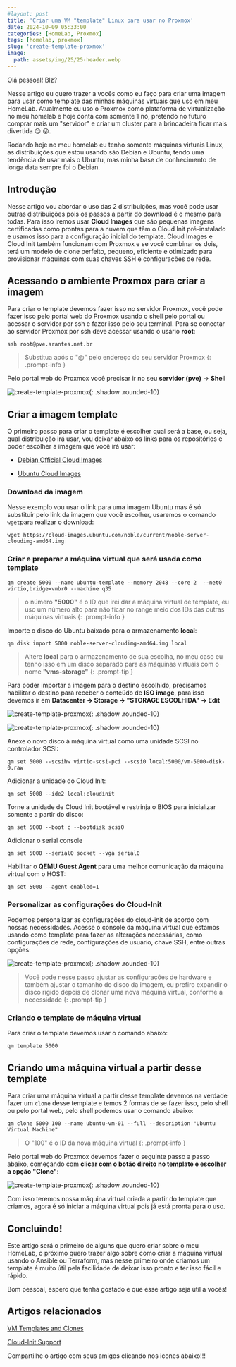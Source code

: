 ```yaml
---
#layout: post
title: 'Criar uma VM "template" Linux para usar no Proxmox' 
date: 2024-10-09 05:33:00
categories: [HomeLab, Proxmox]
tags: [homelab, proxmox]
slug: 'create-template-proxmox'
image:
  path: assets/img/25/25-header.webp
---
```


Olá pessoal! Blz?

Nesse artigo eu quero trazer a vocês como eu faço para criar uma imagem para usar como template das minhas máquinas virtuais que uso em meu HomeLab. Atualmente eu uso o Proxmox como plataforma de virtualização no meu homelab e hoje conta com somente 1 nó, pretendo no futuro comprar mais um "servidor" e criar um cluster para a brincadeira ficar mais divertida 😊 😜.

Rodando hoje no meu homelab eu tenho somente máquinas virtuais Linux, as distribuições que estou usando são Debian e Ubuntu, tendo uma tendência de usar mais o Ubuntu, mas minha base de conhecimento de longa data sempre foi o Debian.

## Introdução

Nesse artigo vou abordar o uso das 2 distribuições, mas você pode usar outras distribuições pois os passos a partir do download é o mesmo para todas. Para isso iremos usar **Cloud Images** que são pequenas imagens certificadas como prontas para a nuvem que têm o Cloud Init pré-instalado e usamos isso para a configuração inicial do template. Cloud Images e Cloud Init também funcionam com Proxmox e se você combinar os dois, terá um modelo de clone perfeito, pequeno, eficiente e otimizado para provisionar máquinas com suas chaves SSH e configurações de rede.

## Acessando o ambiente Proxmox para criar a imagem

Para criar o template devemos fazer isso no servidor Proxmox, você pode fazer isso pelo portal web do Proxmox usando o shell pelo portal ou acessar o servidor por ssh e fazer isso pelo seu terminal. Para se conectar ao servidor Proxmox por ssh deve acessar usando o usário **root**:

```shell
ssh root@pve.arantes.net.br
```

> Substitua após o "@" pelo endereço do seu servidor Proxmox
{: .prompt-info }

Pelo portal web do Proxmox você precisar ir no seu **servidor (pve)** -> **Shell**

![create-template-proxmox](/assets/img/25/01.png){: .shadow .rounded-10}

## Criar a imagem template  

O primeiro passo para criar o template é escolher qual será a base, ou seja, qual distribuição irá usar, vou deixar abaixo os links para os repositórios e poder escolher a imagem que você irá usar:

- <a href="https://cloud.debian.org/images/cloud/" target="_blank">Debian Official Cloud Images</a> 

- <a href="https://cloud-images.ubuntu.com/" target="_blank">Ubuntu Cloud Images</a> 

### Download da imagem

Nesse exemplo vou usar o link para uma imagem Ubuntu mas é só substituir pelo link da imagem que você escolher, usaremos o comando ```wget```para realizar o download:

```shell
wget https://cloud-images.ubuntu.com/noble/current/noble-server-cloudimg-amd64.img
```

### Criar e preparar a máquina virtual que será usada como template

```shell
qm create 5000 --name ubuntu-template --memory 2048 --core 2  --net0 virtio,bridge=vmbr0 --machine q35
```

> o número **"5000"** é o ID que irei dar a máquina virtual de template, eu uso um número alto para não ficar no range meio dos IDs das outras máquinas virtuais
{: .prompt-info }

Importe o disco do Ubuntu baixado para o armazenamento **local**:

```shell
qm disk import 5000 noble-server-cloudimg-amd64.img local
```
> Altere **local** para o armazenamento de sua escolha, no meu caso eu tenho isso em um disco separado para as máquinas virtuais com o nome **"vms-storage"**
{: .prompt-tip }

Para poder importar a imagem para o destino escolhido, precisamos habilitar o destino para receber o conteúdo de **ISO image**, para isso devemos ir em **Datacenter -> Storage -> "STORAGE ESCOLHIDA" -> Edit**

![create-template-proxmox](/assets/img/25/04.png){: .shadow .rounded-10}

![create-template-proxmox](/assets/img/25/05.png){: .shadow .rounded-10}

Anexe o novo disco à máquina virtual como uma unidade SCSI no controlador SCSI:

```shell
qm set 5000 --scsihw virtio-scsi-pci --scsi0 local:5000/vm-5000-disk-0.raw
```

Adicionar a unidade do Cloud Init:

```shell
qm set 5000 --ide2 local:cloudinit
```

Torne a unidade de Cloud Init bootável e restrinja o BIOS para inicializar somente a partir do disco:

```shell
qm set 5000 --boot c --bootdisk scsi0
```

Adicionar o serial console

```shell
qm set 5000 --serial0 socket --vga serial0
```

Habilitar o **QEMU Guest Agent** para uma melhor comunicação da máquina virtual com o HOST:

```shell
qm set 5000 --agent enabled=1
```

### Personalizar as configurações do Cloud-Init

Podemos personalizar as configurações do cloud-init de acordo com nossas necessidades. Acesse o console da máquina virtual que estamos usando como template para fazer as alterações necessárias, como configurações de rede, configurações de usuário, chave SSH, entre outras opções:

![create-template-proxmox](/assets/img/25/02.png){: .shadow .rounded-10}

> Você pode nesse passo ajustar as configurações de hardware e também ajustar o tamanho do disco da imagem, eu prefiro expandir o disco rígido depois de clonar uma nova máquina virtual, conforme a necessidade
{: .prompt-tip }

### Criando o template de máquina virtual

Para criar o template devemos usar o comando abaixo:

```shell
qm template 5000
```

## Criando uma máquina virtual a partir desse template

Para criar uma máquina virtual a partir desse template devemos na verdade fazer um ```clone``` desse template e temos 2 formas de se fazer isso, pelo shell ou pelo portal web, pelo shell podemos usar o comando abaixo:

```shell
qm clone 5000 100 --name ubuntu-vm-01 --full --description "Ubuntu Virtual Machine"
```

> O "100" é o ID da nova máquina virtual 
{: .prompt-info }

Pelo portal web do Proxmox devemos fazer o seguinte passo a passo abaixo, começando com **clicar com o botão direito no template e escolher a opção "Clone"**:

![create-template-proxmox](/assets/img/25/03.gif){: .shadow .rounded-10}

Com isso teremos nossa máquina virtual criada a partir do template que criamos, agora é só iniciar a máquina virtual pois já está pronta para o uso.

## Concluindo!

Este artigo será o primeiro de alguns que quero criar sobre o meu HomeLab, o próximo quero trazer algo sobre como criar a máquina virtual usando o Ansible ou Terraform, mas nesse primeiro onde criamos um template é muito útil pela facilidade de deixar isso pronto e ter isso fácil e rápido.

Bom pessoal, espero que tenha gostado e que esse artigo seja útil a vocês!

## Artigos relacionados

<a href="https://pve.proxmox.com/wiki/VM_Templates_and_Clones" target="_blank">VM Templates and Clones</a> 

<a href="https://pve.proxmox.com/wiki/Cloud-Init_Support" target="_blank">Cloud-Init Support</a> 


Compartilhe o artigo com seus amigos clicando nos icones abaixo!!!
